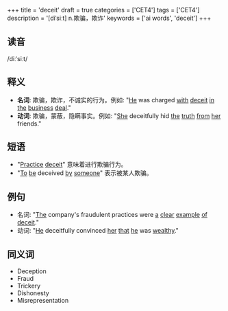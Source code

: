 +++
title = 'deceit'
draft = true
categories = ['CET4']
tags = ['CET4']
description = '[diˈsiːt] n.欺骗，欺诈'
keywords = ['ai words', 'deceit']
+++

## 读音
/diːˈsiːt/

## 释义
- **名词**: 欺骗，欺诈，不诚实的行为。例如: "[He](/post/he/) was charged [with](/post/with/) [deceit](/post/deceit/) [in](/post/in/) [the](/post/the/) [business](/post/business/) [deal](/post/deal/)."
- **动词**: 欺骗，蒙蔽，隐瞒事实。例如: "[She](/post/she/) deceitfully hid [the](/post/the/) [truth](/post/truth/) [from](/post/from/) [her](/post/her/) friends."

## 短语
- "[Practice](/post/practice/) [deceit](/post/deceit/)" 意味着进行欺骗行为。
- "[To](/post/to/) [be](/post/be/) deceived [by](/post/by/) [someone](/post/someone/)" 表示被某人欺骗。

## 例句
- 名词: "[The](/post/the/) company's fraudulent practices were [a](/post/a/) [clear](/post/clear/) [example](/post/example/) [of](/post/of/) [deceit](/post/deceit/)."
- 动词: "[He](/post/he/) deceitfully convinced [her](/post/her/) [that](/post/that/) [he](/post/he/) was [wealthy](/post/wealthy/)."

## 同义词
- Deception
- Fraud
- Trickery
- Dishonesty
- Misrepresentation
